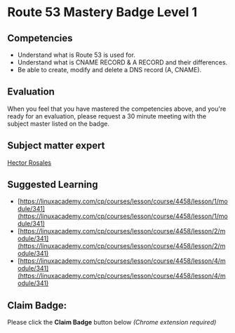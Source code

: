 # Route 53 Mastery Badge Level 1

## Competencies

 - Understand what is Route 53 is used for.
 - Understand what is CNAME RECORD & A RECORD and their differences.
 - Be able to create, modify and delete a DNS record (A, CNAME).


## Evaluation

 When you feel that you have mastered the competencies above, and you're ready for an evaluation, please request a 30 minute meeting with the subject master listed on the badge.

## Subject matter expert
[Hector Rosales](mailto:hector.rosales@acklenavenue.com)

## Suggested Learning

 - [https://linuxacademy.com/cp/courses/lesson/course/4458/lesson/1/module/341](https://linuxacademy.com/cp/courses/lesson/course/4458/lesson/1/module/341)
- [https://linuxacademy.com/cp/courses/lesson/course/4458/lesson/2/module/341](https://linuxacademy.com/cp/courses/lesson/course/4458/lesson/2/module/341)
- [https://linuxacademy.com/cp/courses/lesson/course/4458/lesson/4/module/341](https://linuxacademy.com/cp/courses/lesson/course/4458/lesson/4/module/341)

## Claim Badge:
Please click the **Claim Badge** button below *(Chrome extension required)*
